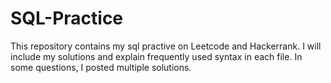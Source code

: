 # SQL-Practice
This repository contains my sql practive on Leetcode and Hackerrank. I will include my solutions and explain frequently used syntax in each file. In some questions, I posted multiple solutions.
